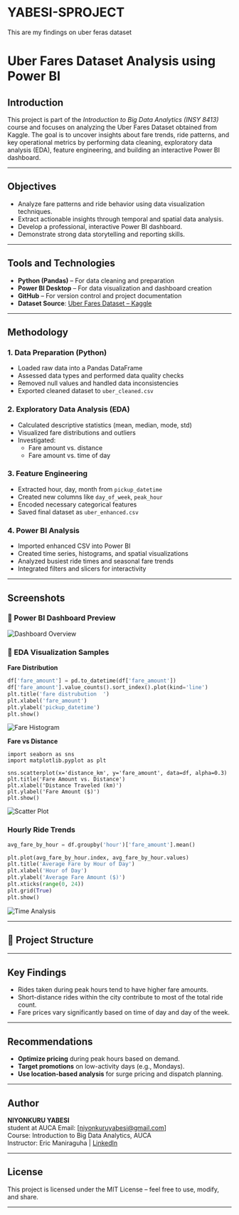 # YABESI-SPROJECT
This are my findings on uber feras dataset
# Uber Fares Dataset Analysis using Power BI

##  Introduction

This project is part of the *Introduction to Big Data Analytics (INSY 8413)* course and focuses on analyzing the Uber Fares Dataset obtained from Kaggle. The goal is to uncover insights about fare trends, ride patterns, and key operational metrics by performing data cleaning, exploratory data analysis (EDA), feature engineering, and building an interactive Power BI dashboard.

---

##  Objectives

- Analyze fare patterns and ride behavior using data visualization techniques.
- Extract actionable insights through temporal and spatial data analysis.
- Develop a professional, interactive Power BI dashboard.
- Demonstrate strong data storytelling and reporting skills.

---

##  Tools and Technologies

- **Python (Pandas)** – For data cleaning and preparation  
- **Power BI Desktop** – For data visualization and dashboard creation  
- **GitHub** – For version control and project documentation  
- **Dataset Source**: [Uber Fares Dataset – Kaggle](https://www.kaggle.com/datasets/yasserh/uber-fares-dataset)

---

##  Methodology

### 1. Data Preparation (Python)
- Loaded raw data into a Pandas DataFrame
- Assessed data types and performed data quality checks
- Removed null values and handled data inconsistencies
- Exported cleaned dataset to `uber_cleaned.csv`

### 2. Exploratory Data Analysis (EDA)
- Calculated descriptive statistics (mean, median, mode, std)
- Visualized fare distributions and outliers
- Investigated:
  - Fare amount vs. distance
  - Fare amount vs. time of day

### 3. Feature Engineering
- Extracted hour, day, month from `pickup_datetime`
- Created new columns like `day_of_week`, `peak_hour`
- Encoded necessary categorical features
- Saved final dataset as `uber_enhanced.csv`

### 4. Power BI Analysis
- Imported enhanced CSV into Power BI
- Created time series, histograms, and spatial visualizations
- Analyzed busiest ride times and seasonal fare trends
- Integrated filters and slicers for interactivity

---

##  Screenshots

### 🔹 Power BI Dashboard Preview


![Dashboard Overview](screenshot/dashboard.png)

### 🔹 EDA Visualization Samples

 **Fare Distribution**
``` python
df['fare_amount'] = pd.to_datetime(df['fare_amount'])  
df['fare_amount'].value_counts().sort_index().plot(kind='line')
plt.title('fare distrubution  ')
plt.xlabel('fare_amount')
plt.ylabel('pickup_datetime')
plt.show()
```

  ![Fare Histogram](screenshot/fare_distrubution.png)

 **Fare vs Distance**
  ```phyton
  import seaborn as sns
import matplotlib.pyplot as plt

sns.scatterplot(x='distance_km', y='fare_amount', data=df, alpha=0.3)
plt.title('Fare Amount vs. Distance')
plt.xlabel('Distance Traveled (km)')
plt.ylabel('Fare Amount ($)')
plt.show()
```
  ![Scatter Plot](screenshot/distance.png)
  
###  Hourly Ride Trends
```python
avg_fare_by_hour = df.groupby('hour')['fare_amount'].mean()

plt.plot(avg_fare_by_hour.index, avg_fare_by_hour.values)
plt.title('Average Fare by Hour of Day')
plt.xlabel('Hour of Day')
plt.ylabel('Average Fare Amount ($)')
plt.xticks(range(0, 24))
plt.grid(True)
plt.show()
```

![Time Analysis](screenshot/time.png)

---

## 📁 Project Structure

---

##  Key Findings

- Rides taken during peak hours tend to have higher fare amounts.
- Short-distance rides within the city contribute to most of the total ride count.
- Fare prices vary significantly based on time of day and day of the week.

---

##  Recommendations

- **Optimize pricing** during peak hours based on demand.
- **Target promotions** on low-activity days (e.g., Mondays).
- **Use location-based analysis** for surge pricing and dispatch planning.

---

##  Author

**NIYONKURU YABESI**  
student at AUCA 
  Email: [niyonkuruyabesi@gmail.com]  
  Course: Introduction to Big Data Analytics, AUCA  
  Instructor: Eric Maniraguha | [LinkedIn](https://www.linkedin.com/in/ericmaniraguha/)

---

##  License

This project is licensed under the MIT License – feel free to use, modify, and share.

---


